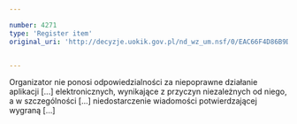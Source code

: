 ```yaml
---

number: 4271
type: 'Register item'
original_uri: 'http://decyzje.uokik.gov.pl/nd_wz_um.nsf/0/EAC66F4D86B9D83DC1257B1A002FB7D6?OpenDocument'


---
```


Organizator nie ponosi odpowiedzialności za niepoprawne działanie aplikacji [...] elektronicznych, wynikające z przyczyn niezależnych od niego, a w szczególności [...] niedostarczenie wiadomości potwierdzającej wygraną [...]
